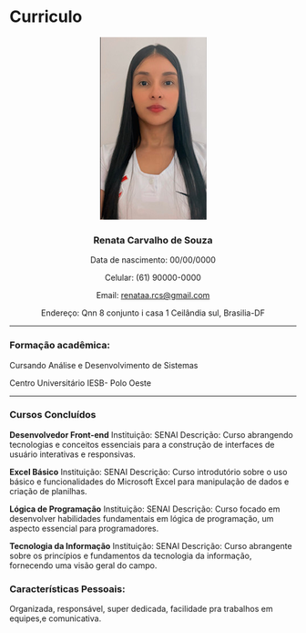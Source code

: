 # Curriculo

<div align="center">

![Renata](../imagem/reh.jpg) 

### **Renata Carvalho de Souza**

Data de nascimento: 00/00/0000

Celular: (61) 90000-0000

Email: renataa.rcs@gmail.com

Endereço: Qnn 8 conjunto i casa 1 Ceilândia sul, Brasilia-DF


</div>

---

### **Formação acadêmica:**

Cursando Análise e Desenvolvimento de Sistemas

Centro Universitário IESB- Polo Oeste

---


### Cursos Concluídos

**Desenvolvedor Front-end**
Instituição: SENAI
Descrição: Curso abrangendo tecnologias e conceitos essenciais para a construção de interfaces de usuário interativas e responsivas.

**Excel Básico**
Instituição: SENAI
Descrição: Curso introdutório sobre o uso básico e funcionalidades do Microsoft Excel para manipulação de dados e criação de planilhas.

**Lógica de Programação**
Instituição: SENAI
Descrição: Curso focado em desenvolver habilidades fundamentais em lógica de programação, um aspecto essencial para programadores.

**Tecnologia da Informação**
Instituição: SENAI
Descrição: Curso abrangente sobre os princípios e fundamentos da tecnologia da informação, fornecendo uma visão geral do campo.


### **Características Pessoais:**

Organizada, responsável, super dedicada, facilidade pra trabalhos em equipes,e comunicativa.


